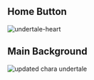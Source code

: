## Home Button

![undertale-heart](https://user-images.githubusercontent.com/73869003/137179154-d987ee38-f285-45a6-b01d-f26062011ee6.png)


## Main Background


![updated chara undertale](https://user-images.githubusercontent.com/73869003/137197403-78c2efbc-d1f3-4aa1-a5b6-fb77943c8786.png)
